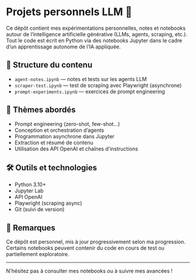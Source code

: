 # Projets personnels LLM 🚀

Ce dépôt contient mes expérimentations personnelles, notes et notebooks autour de l’intelligence artificielle générative (LLMs, agents, scraping, etc.).  
Tout le code est écrit en Python via des notebooks Jupyter dans le cadre d’un apprentissage autonome de l’IA appliquée.

## 📂 Structure du contenu

- `agent-notes.ipynb` — notes et tests sur les agents LLM  
- `scraper-test.ipynb` — test de scraping avec Playwright (asynchrone)  
- `prompt-experiments.ipynb` — exercices de prompt engineering

## 🧠 Thèmes abordés

- Prompt engineering (zero-shot, few-shot…)  
- Conception et orchestration d’agents  
- Programmation asynchrone dans Jupyter  
- Extraction et résumé de contenu  
- Utilisation des API OpenAI et chaînes d’instructions

## 🛠️ Outils et technologies

- Python 3.10+  
- Jupyter Lab  
- API OpenAI  
- Playwright (scraping async)  
- Git (suivi de version)

## 📌 Remarques

Ce dépôt est personnel, mis à jour progressivement selon ma progression.  
Certains notebooks peuvent contenir du code en cours de test ou partiellement exploratoire.

---

N'hésitez pas à consulter mes notebooks ou à suivre mes avancées !
